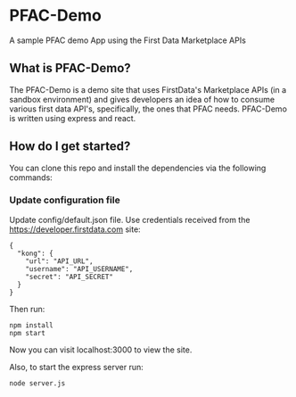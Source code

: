 # PFAC-Demo
A sample PFAC demo App using the First Data Marketplace APIs

## What is PFAC-Demo?
The PFAC-Demo is a demo site that uses FirstData's Marketplace APIs (in a sandbox environment) and gives developers an idea of how to consume various first data API's, specifically, the ones that PFAC needs.  PFAC-Demo is written using express and react.

## How do I get started?
You can clone this repo and install the dependencies via the following commands:

### Update configuration file

Update config/default.json file. Use credentials received from the https://developer.firstdata.com site:
```
{
  "kong": {
    "url": "API_URL",
    "username": "API_USERNAME",
    "secret": "API_SECRET"
  }
}
```

Then run:

```
npm install
npm start
```

Now you can visit localhost:3000 to view the site.

Also, to start the express server run:

```
node server.js
```

